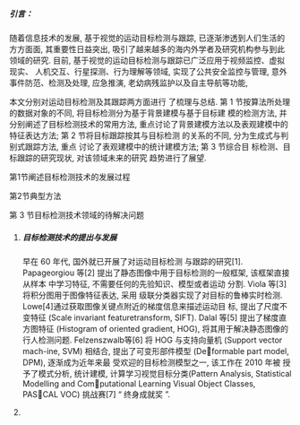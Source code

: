 ##### 引言：

随着信息技术的发展, 基于视觉的运动目标检测与跟踪, 已逐渐渗透到人们生活的方方面面, 其重要性日益突出, 吸引了越来越多的海内外学者及研究机构参与到此领域的研究. 目前, 基于视觉的运动目标检测与跟踪已广泛应用于视频监控、虚拟现实、 人机交互、行星探测、行为理解等领域, 实现了公共安全监控与管理, 意外事件防范、检测及处理, 应急推演, 老幼病残监护以及自主导航等功能,



本文分别对运动目标检测及其跟踪两方面进行 了梳理与总结. 第 1 节按算法所处理的数据对象的不同, 将目标检测分为基于背景建模与基于目标建 模的检测方法, 并分别阐述了目标检测技术的常用方法, 重点讨论了背景建模方法以及表观建模中的 特征表达方法; 第 2 节将目标跟踪按其与目标检测 的关系的不同, 分为生成式与判别式跟踪方法, 重点 讨论了表观建模中的统计建模方法; 第 3 节综合目 标检测、目标跟踪的研究现状, 对该领域未来的研究 趋势进行了展望.



第1节阐述目标检测技术的发展过程

第2节典型方法

 第 3 节目标检测技术领域的待解决问题





1. ##### 目标检测技术的提出与发展

   早在 60 年代, 国外就已开展了对运动目标检测 与跟踪的研究[1]. Papageorgiou 等[2] 提出了静态图像中用于目标检测的一般框架, 该框架直接从样本 中学习特征, 不需要任何的先验知识、模型或者运动 分割. Viola 等[3] 将积分图用于图像特征表达, 采用 级联分类器实现了对目标的鲁棒实时检测. Lowe[4]通过获取图像关键点附近的梯度信息来描述运动目 标, 提出了尺度不变特征 (Scale invariant featuretransform, SIFT). Dalal 等[5] 提出了梯度直方图特征 (Histogram of oriented gradient, HOG), 将其用于解决静态图像的行人检测问题. Felzenszwalb等[6] 将 HOG 与支持向量机 (Support vector mach-ine, SVM) 相结合, 提出了可变形部件模型 (Deformable part model, DPM), 逐渐成为近年来最 受欢迎的目标检测模型之一, 该工作在 2010 年被 授予了模式分析, 统计建模, 计算学习视觉目标分类(Pattern Analysis, Statistical Modelling and Computational Learning Visual Object Classes, PASCAL VOC) 挑战赛[7] “ 终身成就奖 ”.


2. 
